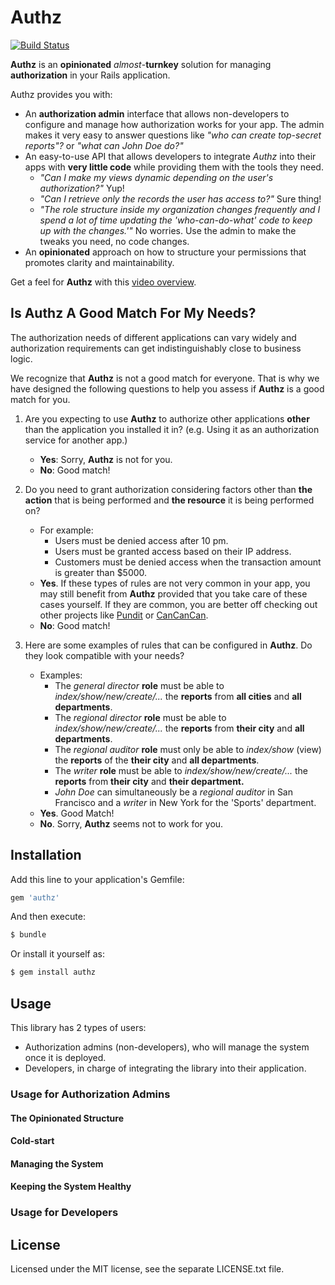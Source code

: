 # Authz
[![Build Status](https://travis-ci.com/serodriguez68/authz.svg?token=qXv4Wq7cPeFBwcByqvAc&branch=develop)](https://travis-ci.com/serodriguez68/authz)

**Authz** is an **opinionated** *almost*-**turnkey** solution for managing **authorization** in your Rails application.

Authz provides you with:
- An **authorization admin** interface that allows non-developers to configure and manage how authorization works for your app. 
The admin makes it very easy to answer questions like *"who can create top-secret reports"?* or *"what can John Doe do?"* 
- An easy-to-use API that allows developers to integrate *Authz* into their apps with **very little code** while providing
them with the tools they need. 
  - *"Can I make my views dynamic depending on the user's authorization?"* Yup!
  - *"Can I retrieve only the records the user has access to?"* Sure thing!
  - *"The role structure inside my organization changes frequently and I spend a lot of time updating the 'who-can-do-what' 
  code to keep up with the changes.'"* No worries. Use the admin to make the 
  tweaks you need, no code changes.
- An **opinionated** approach on how to structure your permissions that promotes clarity and maintainability.

Get a feel for **Authz** with this [video overview](TO-DO).


## Is Authz A Good Match For My Needs?
The authorization needs of different applications can vary widely and authorization requirements can get 
 indistinguishably close to business logic. 
 
 We recognize that **Authz** is not a good match for everyone. That is why we have designed the 
 following questions to help you assess if **Authz** is a good match for you.
 
1. Are you expecting to use **Authz** to authorize other applications **other** than the application you installed it in? (e.g. Using it as an authorization service for another app.)
    - **Yes**: Sorry, **Authz** is not for you.
    - **No**: Good match! 

2. Do you need to grant authorization considering factors other than **the action** that is being performed and **the resource**
it is being performed on?
    - For example:
        - Users must be denied access after 10 pm.
        - Users must be granted access based on their IP address.
        - Customers must be denied access when the transaction amount is greater than $5000.
    - **Yes**. If these types of rules are not very common in your app, you may still benefit from **Authz** provided that you
 take care of these cases yourself.  If they are common, you are better off checking out other projects like 
 [Pundit](https://github.com/varvet/pundit#policies) or [CanCanCan](https://github.com/CanCanCommunity/cancancan).
    - **No**: Good match!

3. Here are some examples of rules that can be configured in **Authz**. Do they look compatible with your needs?
    - Examples:
        - The *general director* **role** must be able to *index/show/new/create/...* the **reports** from **all cities**
        and **all departments**.
        - The *regional director* **role** must be able to *index/show/new/create/...* the **reports** from **their city**
        and **all departments**.
        - The *regional auditor* **role** must only be able to *index/show* (view) the **reports** of the **their city**
        and **all departments**.
        -  The *writer* **role** must be able to *index/show/new/create/...* the **reports** from **their city**
        and **their department.**
        - *John Doe* can simultaneously be a *regional auditor* in San Francisco and a *writer* in New York for the 'Sports' department.
     - **Yes**. Good Match!
     - **No**. Sorry, **Authz** seems not to work for you.

## Installation
Add this line to your application's Gemfile:

```ruby
gem 'authz'
```

And then execute:
```bash
$ bundle
```

Or install it yourself as:
```bash
$ gem install authz
```

## Usage
This library has 2 types of users: 
- Authorization admins (non-developers), who will manage the system once it is deployed.
- Developers, in charge of integrating the library into their application. 


### Usage for Authorization Admins
#### The Opinionated Structure
#### Cold-start
#### Managing the System
#### Keeping the System Healthy


### Usage for Developers


## License
Licensed under the MIT license, see the separate LICENSE.txt file.
